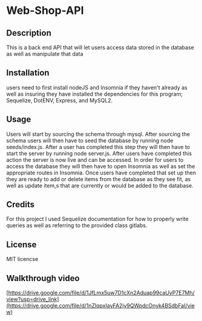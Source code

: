 # Web-Shop-API

## Description
            
This is a back end API that will let users access data stored in the database as well as manipulate that data
                       
## Installation

users need to first install nodeJS and Insomnia if they haven't already as well as insuring they have installed the dependencies for this program; Sequelize, DotENV, Express, and MySQL2.
            
## Usage
            
Users will start by sourcing the schema through mysql. After sourcing the schema users will then have to seed the database by running node seeds/index.js. After a user has completed this step they will then have to start the server by running node server.js. After users have completed this action the server is now live and can be accessed. In order for users to access the database they will then have to open Insomnia as well as set the appropriate routes in Insomnia. Once users have completed that set up then they are ready to add or delete items from the database as they see fit, as well as update item,s that are currently or would be added to the database.

## Credits

For this project I used Sequelize documentation for how to properly write queries as well as referring to the provided class gitlabs.
            
## License
            
MIT licencse


## Walkthrough video 

[https://drive.google.com/file/d/1JfLmx5uw7D1cXn2Aduap99caUyP7E7Mh/view?usp=drive_link](https://drive.google.com/file/d/1nZlqpxIayFA2jv9QWpdcOnyk4BSdbFaI/view)

